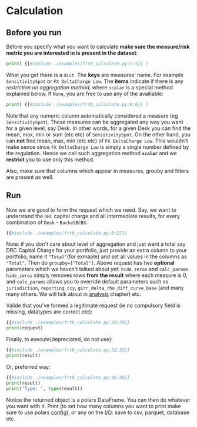 # Calculation

## Before you run

Before you specify what you want to calculate **make sure the measure/risk metric you are interested in is present in the dataset**:

```python
print( {{#include ./examples/frtb_calculate.py:5:5}} )
```

What you get there is a `dict`. The **keys** are measures' name. For example `SensitivitySpot` or `FX DeltaCharge Low`. The **items** indicate if there is any *restriction on aggregation method*, where `scalar` is a special method explained below. If `None`, you are free to use any of the availiable:

```python
print( {{#include ./examples/frtb_calculate.py:6:6}} )
```

Note that any numeric column automatically considered a measure (eg `SensitivitySpot`). These measures can be aggregated any way you want for a given level, say Desk. In other words, for a given Desk you can find the mean, max, min or sum (etc etc) of `SensitivitySpot`. On the other hand, you can **not** find mean, max, min (etc etc) of `FX DeltaCharge Low`. This wouldn't make sence since `FX DeltaCharge Low` is simply a single number defined by the regulation. Hence we call such aggregation method **`scalar`** and we **restrict** you to use only this method.

Also, make sure that columns which appear in measures, grouby and filters are present as well.

## Run

Now we are good to form the request which we need. Say, we want to understand the `DRC` capital charge and all intermediate results, for every combination of `Desk` - `BucketBCBS`.

```python
{{#include ./examples/frtb_calculate.py:8:27}}
```

Note: if you don't care about level of aggregation and just want a total say DRC Capital Charge for your portfolio, just provide an extra column to your portfolio, name it `"Total"`(for exmaple) and set all values in the columns as `"Total"`. Then do `groupby=["Total"]`. Above request has two **optional** parameters which we haven't talked about yet: `hide_zeros` and `calc_params`. `hide_zeros` simply removes rows **from the result** where each measure is 0, and `calc_params` allows you to override default parameters such as `jurisdiction`, `reporting_ccy`, `girr_delta_rho_diff_curve_base` (and many many others. We will talk about in [analysis](./whatif.md) chapter) etc.

Valide that you've formed a legitimate request (ie no compulsory field is missing, datatypes are correct etc):

```python
{{#include ./examples/frtb_calculate.py:29:29}}
print(request)
```

Finally, to execute(depreciated, do not use):

```python
{{#include ./examples/frtb_calculate.py:32:32}}
print(result)
```

Or, preferred way:

```python
{{#include ./examples/frtb_calculate.py:36:36}}
print(result)
print("Type: ", type(result))
```

Notice the returned object is a polars DataFrame. You can then do whatever you want with it. Print (to set how many columns you want to print make sure to use polars [config](https://pola-rs.github.io/polars/py-polars/html/reference/config.html)), or any on the [I/O](https://pola-rs.github.io/polars/py-polars/html/reference/io.html): save to csv, parquet, database etc.
